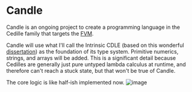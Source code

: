 # Candle

Candle is an ongoing project to create a programming language in the Cedille family that targets the [FVM](https://github.com/SaberVM/FVM).

Candle will use what I'll call the Intrinsic CDLE (based on this wonderful [dissertation](https://www.proquest.com/openview/23ab2f5eadbcc1951caf591838a891e3)) as the foundation of its type system. Primitive numerics, strings, and arrays will be added. This is a significant detail because Cedilles are generally just pure untyped lambda calculus at runtime, and therefore can't reach a stuck state, but that won't be true of Candle.

The core logic is like half-ish implemented now.
![image](https://github.com/user-attachments/assets/943d2c54-ad4c-4a56-9b80-c37e8ca370b9)
